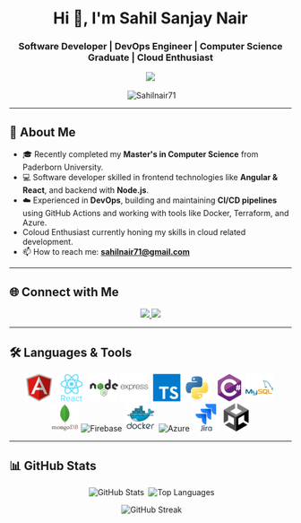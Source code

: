 <h1 align="center">Hi 👋, I'm Sahil Sanjay Nair</h1>
<h3 align="center">Software Developer | DevOps Engineer | Computer Science Graduate | Cloud Enthusiast</h3>
<p align="center">
  <a href="https://sahilnair71.github.io/portfolio/" target="_blank">
    <img src="https://img.shields.io/badge/GitHub-Profile-181717?style=for-the-badge&logo=github&logoColor=white"/>
  </a>
</p>

<p align="center">
  <img src="https://komarev.com/ghpvc/?username=Sahilnair71&label=Portfolio%20views&color=0e75b6&style=flat" alt="Sahilnair71" />
</p>

---

## 🚀 About Me
- 🎓 Recently completed my **Master's in Computer Science** from Paderborn University.
- 💻 Software developer skilled in frontend technologies like **Angular & React**, and backend with **Node.js**.
- ☁️ Experienced in **DevOps**, building and maintaining **CI/CD pipelines** using GitHub Actions and working with tools like Docker, Terraform, and Azure.
- Coloud Enthusiast currently honing my skills in cloud related development.
- 📫 How to reach me: **sahilnair71@gmail.com**

---

## 🌐 Connect with Me
<p align="center">
  <a href="https://www.linkedin.com/in/sahil-nair-9a27131b6/" target="_blank">
    <img src="https://img.shields.io/badge/LinkedIn-0A66C2?style=for-the-badge&logo=linkedin&logoColor=white"/>
  </a>
  <a href="mailto:sahilnair71@gmail.com">
    <img src="https://img.shields.io/badge/Email-D14836?style=for-the-badge&logo=gmail&logoColor=white"/>
  </a>
</p>

---

## 🛠️ Languages & Tools
<p align="center">
  <img src="https://raw.githubusercontent.com/devicons/devicon/master/icons/angularjs/angularjs-original.svg" alt="Angular" width="50" height="50"/>
  <img src="https://raw.githubusercontent.com/devicons/devicon/master/icons/react/react-original-wordmark.svg" alt="React" width="50" height="50"/>
  <img src="https://raw.githubusercontent.com/devicons/devicon/master/icons/nodejs/nodejs-original-wordmark.svg" alt="Node.js" width="50" height="50"/>
  <img src="https://raw.githubusercontent.com/devicons/devicon/master/icons/express/express-original-wordmark.svg" alt="Express.js" width="50" height="50"/>
  <img src="https://raw.githubusercontent.com/devicons/devicon/master/icons/typescript/typescript-original.svg" alt="TypeScript" width="50" height="50"/>
  <img src="https://raw.githubusercontent.com/devicons/devicon/master/icons/python/python-original.svg" alt="Python" width="50" height="50"/>
  <img src="https://raw.githubusercontent.com/devicons/devicon/master/icons/csharp/csharp-original.svg" alt="C#" width="50" height="50"/>
  <img src="https://raw.githubusercontent.com/devicons/devicon/master/icons/mysql/mysql-original-wordmark.svg" alt="MySQL" width="50" height="50"/>
  <img src="https://raw.githubusercontent.com/devicons/devicon/master/icons/mongodb/mongodb-original-wordmark.svg" alt="MongoDB" width="50" height="50"/>
  <img src="https://www.vectorlogo.zone/logos/firebase/firebase-icon.svg" alt="Firebase" width="50" height="50"/>
  <img src="https://raw.githubusercontent.com/devicons/devicon/master/icons/docker/docker-original-wordmark.svg" alt="Docker" width="50" height="50"/>
  <img src="https://www.vectorlogo.zone/logos/microsoft_azure/microsoft_azure-icon.svg" alt="Azure" width="50" height="50"/>
  <img src="https://raw.githubusercontent.com/devicons/devicon/master/icons/jira/jira-original-wordmark.svg" alt="Jira" width="50" height="50"/>
  <img src="https://raw.githubusercontent.com/devicons/devicon/master/icons/unity/unity-original.svg" alt="Unity" width="50" height="50"/>
</p>

---

## 📊 GitHub Stats
<p align="center">
  <img src="https://github-readme-stats.vercel.app/api?username=Sahilnair71&show_icons=true&theme=tokyonight" alt="GitHub Stats" height="180"/>
  <img src="https://github-readme-stats.vercel.app/api/top-langs?username=Sahilnair71&show_icons=true&locale=en&layout=compact&theme=tokyonight" alt="Top Languages" height="180"/>
</p>

<p align="center">
  <img src="https://github-readme-streak-stats.herokuapp.com/?user=Sahilnair71&theme=tokyonight" alt="GitHub Streak" height="180"/>
</p>